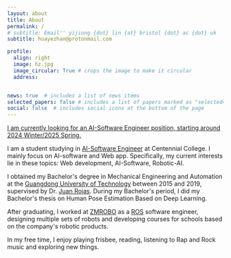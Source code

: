 ```yaml
---
layout: about
title: About
permalink: /
# subtitle: Email'' yijiong {dot} lin {at} bristol {dot} ac {dot} uk
subtitle: huayezhan@protonmail.com

profile:
  align: right
  image: hz.jpg
  image_circular: True # crops the image to make it circular
  address: 


news: true  # includes a list of news items
selected_papers: false # includes a list of papers marked as "selected={true}"
social: false  # includes social icons at the bottom of the page
---
```

[I am currently looking for an AI-Software Engineer position, starting around 2024 Winter/2025 Spring.]()

I am a student studying in [AI-Software Engineer](https://www.centennialcollege.ca/programs-courses/full-time/artificial-intelligence-fast-track) at Centennial College. I  mainly focus on AI-software and Web app. Specifically, my current interests lie in these topics: Web development, AI-Software, Robotic-AI.

I obtained my Bachelor's degree in Mechanical Engineering and Automation at the [Guangdong University of Technology](https://english.gdut.edu.cn/) between 2015 and 2019, supervised by Dr. [Juan Rojas](http://www.juanrojas.net/). During my Bachelor's period, I did my Bachelor's thesis on Human Pose Estimation Based on Deep Learning.

After graduating, I worked at [ZMROBO](https://www.zmrobo.com/) as a [ROS](https://www.ros.org/) software engineer, designing multiple sets of robots and developing courses for schools based on the company's robotic products.

In my free time, I enjoy playing frisbee, reading, listening to Rap and Rock music and exploring new things.

